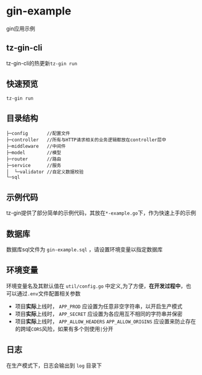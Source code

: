 # gin-example

gin应用示例

## tz-gin-cli
tz-gin-cli的热更新`tz-gin run`

## 快速预览

```
tz-gin run
```

## 目录结构

```
├─config       //配置文件
├─controller   //所有与HTTP请求相关的业务逻辑都放在controller层中
├─middleware   //中间件
├─model        //模型
├─router       //路由
├─service      //服务
│  └─validator //自定义数据校验
└─sql
```

## 示例代码

tz-gin提供了部分简单的示例代码，其放在`*-example.go`下，作为快速上手的示例

## 数据库

数据库sql文件为 `gin-example.sql` ，请设置环境变量以指定数据库

## 环境变量

环境变量名及其默认值在 `util/config.go` 中定义,为了方便，**在开发过程中**，也可以通过`.env`文件配置相关参数

- 项目**实际**上线时， `APP_PROD` 应设置为任意非空字符串，以开启生产模式
- 项目**实际**上线时， `APP_SECRET` 应设置为各应用互不相同的字符串并保密
- 项目**实际**上线时， `APP_ALLOW_HEADERS` `APP_ALLOW_ORIGINS` 应设置来防止存在的跨域`CORS`风险，如果有多个则使用`|`分开

## 日志

在生产模式下，日志会输出到 `log` 目录下
